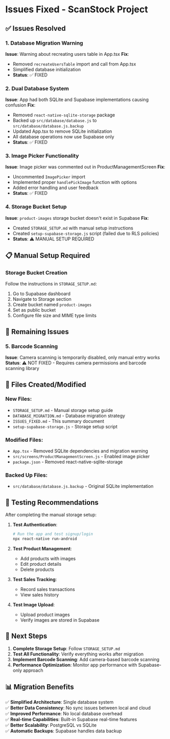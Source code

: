 # Issues Fixed - ScanStock Project

## ✅ Issues Resolved

### 1. Database Migration Warning
**Issue**: Warning about recreating users table in App.tsx
**Fix**: 
- Removed `recreateUsersTable` import and call from App.tsx
- Simplified database initialization
- **Status**: ✅ FIXED

### 2. Dual Database System
**Issue**: App had both SQLite and Supabase implementations causing confusion
**Fix**:
- Removed `react-native-sqlite-storage` package
- Backed up `src/database/database.js` to `src/database/database.js.backup`
- Updated App.tsx to remove SQLite initialization
- All database operations now use Supabase only
- **Status**: ✅ FIXED

### 3. Image Picker Functionality
**Issue**: Image picker was commented out in ProductManagementScreen
**Fix**:
- Uncommented `ImagePicker` import
- Implemented proper `handlePickImage` function with options
- Added error handling and user feedback
- **Status**: ✅ FIXED

### 4. Storage Bucket Setup
**Issue**: `product-images` storage bucket doesn't exist in Supabase
**Fix**:
- Created `STORAGE_SETUP.md` with manual setup instructions
- Created `setup-supabase-storage.js` script (failed due to RLS policies)
- **Status**: ⚠️ MANUAL SETUP REQUIRED

## 📋 Manual Setup Required

### Storage Bucket Creation
Follow the instructions in `STORAGE_SETUP.md`:

1. Go to Supabase dashboard
2. Navigate to Storage section
3. Create bucket named `product-images`
4. Set as public bucket
5. Configure file size and MIME type limits

## 🔄 Remaining Issues

### 5. Barcode Scanning
**Issue**: Camera scanning is temporarily disabled, only manual entry works
**Status**: ⚠️ NOT FIXED - Requires camera permissions and barcode scanning library

## 📁 Files Created/Modified

### New Files:
- `STORAGE_SETUP.md` - Manual storage setup guide
- `DATABASE_MIGRATION.md` - Database migration strategy
- `ISSUES_FIXED.md` - This summary document
- `setup-supabase-storage.js` - Storage setup script

### Modified Files:
- `App.tsx` - Removed SQLite dependencies and migration warning
- `src/screens/ProductManagementScreen.js` - Enabled image picker
- `package.json` - Removed react-native-sqlite-storage

### Backed Up Files:
- `src/database/database.js.backup` - Original SQLite implementation

## 🧪 Testing Recommendations

After completing the manual storage setup:

1. **Test Authentication**:
   ```bash
   # Run the app and test signup/login
   npx react-native run-android
   ```

2. **Test Product Management**:
   - Add products with images
   - Edit product details
   - Delete products

3. **Test Sales Tracking**:
   - Record sales transactions
   - View sales history

4. **Test Image Upload**:
   - Upload product images
   - Verify images are stored in Supabase

## 🎯 Next Steps

1. **Complete Storage Setup**: Follow `STORAGE_SETUP.md`
2. **Test All Functionality**: Verify everything works after migration
3. **Implement Barcode Scanning**: Add camera-based barcode scanning
4. **Performance Optimization**: Monitor app performance with Supabase-only approach

## 📊 Migration Benefits

✅ **Simplified Architecture**: Single database system  
✅ **Better Data Consistency**: No sync issues between local and cloud  
✅ **Improved Performance**: No local database overhead  
✅ **Real-time Capabilities**: Built-in Supabase real-time features  
✅ **Better Scalability**: PostgreSQL vs SQLite  
✅ **Automatic Backups**: Supabase handles data backup 